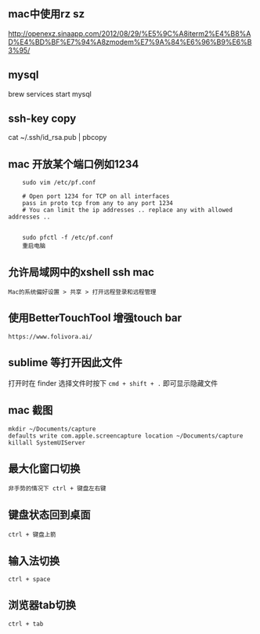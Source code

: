mac中使用rz sz
---
http://openexz.sinaapp.com/2012/08/29/%E5%9C%A8iterm2%E4%B8%AD%E4%BD%BF%E7%94%A8zmodem%E7%9A%84%E6%96%B9%E6%B3%95/


mysql
---
brew services start mysql

ssh-key copy
---
cat ~/.ssh/id_rsa.pub | pbcopy


mac 开放某个端口例如1234
---

		sudo vim /etc/pf.conf

		# Open port 1234 for TCP on all interfaces
		pass in proto tcp from any to any port 1234
		# You can limit the ip addresses .. replace any with allowed addresses ..


		sudo pfctl -f /etc/pf.conf
		重启电脑


允许局域网中的xshell ssh mac
---

    Mac的系统偏好设置 > 共享 > 打开远程登录和远程管理


使用BetterTouchTool 增强touch bar
---
    https://www.folivora.ai/


sublime 等打开因此文件
---

打开时在 finder 选择文件时按下 `cmd + shift + .` 即可显示隐藏文件


mac 截图
---

    mkdir ~/Documents/capture
    defaults write com.apple.screencapture location ~/Documents/capture
    killall SystemUIServer


最大化窗口切换
---
    非手势的情况下 ctrl + 键盘左右键


键盘状态回到桌面
---
    ctrl + 键盘上箭


输入法切换
---
    ctrl + space

浏览器tab切换
---
    ctrl + tab
